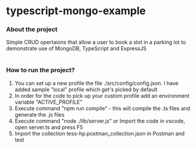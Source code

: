 # typescript-mongo-example

<h3>About the project</h3>
Simple CRUD opertaions that allow a user to book a slot in a parking lot to demonstrate use of MongoDB, TypeScript and ExpressJS
<br/>
<br/>
<h3>How to run the project?</h3>
<ol>
<li>You can set up a new profile the file ./src/config/config.json. I have added sample "local" profile which get's picked by default</li>
<li>In order for the code to pick up your custom profile add an environment variable "ACTIVE_PROFILE"</li>
<li>Execute command "npm run compile" - this will compile the .ts files and generate the .js files</li>
<li>Execute command "node ./lib/server.js" or Import the code in vscode, open server.ts and press F5</li>
<li>Import the collection tess-hp.postman_collection.json in Postman and test</li>
</ol>